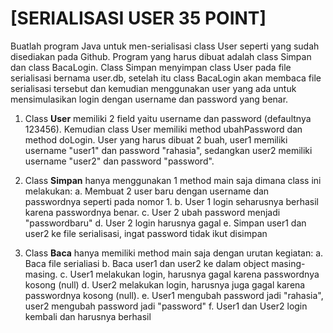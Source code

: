 
# [SERIALISASI USER 35 POINT]

Buatlah program Java untuk men-serialisasi class User seperti yang sudah disediakan pada Github. Program yang harus dibuat adalah class Simpan dan class BacaLogin. Class Simpan menyimpan class User pada file serialisasi bernama user.db, setelah itu class BacaLogin akan membaca file serialisasi tersebut dan kemudian menggunakan user yang ada untuk mensimulasikan login dengan username dan password yang benar.

1. Class <strong>User</strong> memiliki 2 field yaitu username dan password (defaultnya 123456). Kemudian class User memiliki method ubahPassword dan method doLogin. User yang harus dibuat 2 buah, user1 memiliki username "user1" dan password "rahasia", sedangkan user2 memiliki username "user2" dan password "password".

2. Class <strong>Simpan</strong> hanya menggunakan 1 method main saja dimana class ini melakukan:
a. Membuat 2 user baru dengan username dan passwordnya seperti pada nomor 1.
b. User 1 login seharusnya berhasil karena passwordnya benar.
c. User 2 ubah password menjadi "passwordbaru"
d. User 2 login harusnya gagal
e. Simpan user1 dan user2 ke file serialisasi, ingat password tidak ikut disimpan

3. Class <strong>Baca</strong> hanya memiliki method main saja dengan urutan kegiatan:
a. Baca file serialiasi
b. Baca user1 dan user2 ke dalam object masing-masing.
c. User1 melakukan login, harusnya gagal karena passwordnya kosong (null)
d. User2 melakukan login, harusnya juga gagal karena passwordnya kosong (null).
e. User1 mengubah password jadi "rahasia", user2 mengubah password jadi "password"
f. User1 dan User2 login kembali dan harusnya berhasil
